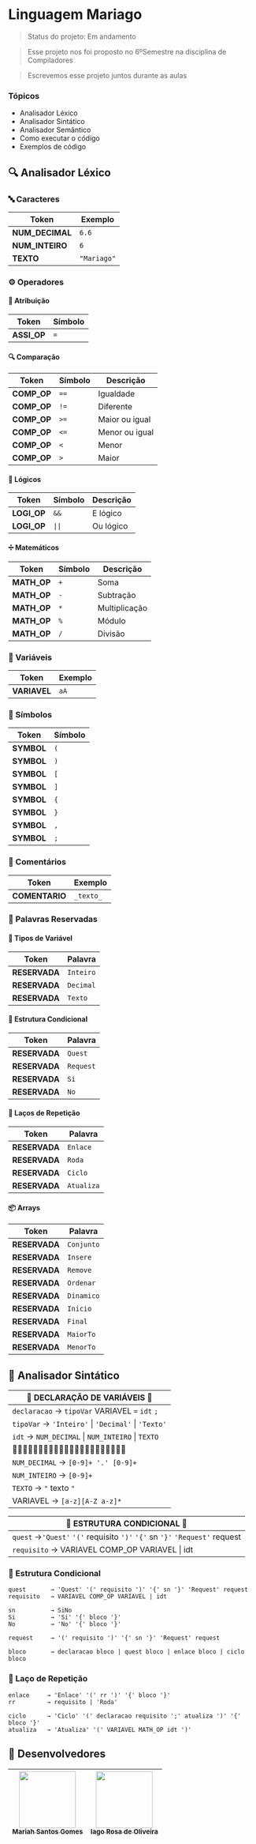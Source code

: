 # Linguagem Mariago
> Status do projeto: Em andamento

> Esse projeto nos foi proposto no 6ºSemestre na disciplina de Compiladores

> Escrevemos esse projeto juntos durante as aulas

### Tópicos
- Analisador Léxico
- Analisador Sintático
- Analisador Semântico
- Como executar o código
- Exemplos de código

## 🔍 Analisador Léxico
### 🔤 Caracteres
| Token          | Exemplo       |
|----------------|---------------|
| **NUM_DECIMAL**| `6.6`         |
| **NUM_INTEIRO**| `6`           |
| **TEXTO**      | `"Mariago"`   |

### ⚙️ Operadores
#### 📝 Atribuição
| Token         | Símbolo |
|---------------|---------|
| **ASSI_OP**   | `=`     |

#### 🔍 Comparação
| Token         | Símbolo | Descrição        |
|---------------|---------|------------------|
| **COMP_OP**   | `==`    | Igualdade        |
| **COMP_OP**   | `!=`    | Diferente        |
| **COMP_OP**   | `>=`    | Maior ou igual   |
| **COMP_OP**   | `<=`    | Menor ou igual   |
| **COMP_OP**   | `<`     | Menor            |
| **COMP_OP**   | `>`     | Maior            |

#### 🧠 Lógicos
| Token         | Símbolo  | Descrição   |
|---------------|----------|-------------|
| **LOGI_OP**   | `&&`     | E lógico    |
| **LOGI_OP**   | `\|\|`   | Ou lógico   |

#### ➗ Matemáticos
| Token         | Símbolo | Descrição       |
|---------------|---------|-----------------|
| **MATH_OP**   | `+`     | Soma            |
| **MATH_OP**   | `-`     | Subtração       |
| **MATH_OP**   | `*`     | Multiplicação   |
| **MATH_OP**   | `%`     | Módulo          |
| **MATH_OP**   | `/`     | Divisão         |

### 🔡 Variáveis
| Token         | Exemplo |
|---------------|---------|
| **VARIAVEL**  | `aA`    |

### 🧩 Símbolos
| Token         | Símbolo |
|---------------|---------|
| **SYMBOL**    | `(`     |
| **SYMBOL**    | `)`     |
| **SYMBOL**    | `[`     |
| **SYMBOL**    | `]`     |
| **SYMBOL**    | `{`     |
| **SYMBOL**    | `}`     |
| **SYMBOL**    | `,`     |
| **SYMBOL**    | `;`     |

### 💬 Comentários
| Token           | Exemplo     |
|-----------------|-------------|
| **COMENTARIO**  | `_texto_`   |

### 🔑 Palavras Reservadas
#### 🧠 Tipos de Variável
| Token         | Palavra        |
|---------------|----------------|
| **RESERVADA** | `Inteiro`      |
| **RESERVADA** | `Decimal`      |
| **RESERVADA** | `Texto`        |

#### 🔀 Estrutura Condicional
| Token         | Palavra        |
|---------------|----------------|
| **RESERVADA** | `Quest`        |
| **RESERVADA** | `Request`      |
| **RESERVADA** | `Si`           |
| **RESERVADA** | `No`           |

#### 🔁 Laços de Repetição
| Token         | Palavra        |
|---------------|----------------|
| **RESERVADA** | `Enlace`       |
| **RESERVADA** | `Roda`         |
| **RESERVADA** | `Ciclo`        |
| **RESERVADA** | `Atualiza`     |

#### 📦 Arrays
| Token         | Palavra        |
|---------------|----------------|
| **RESERVADA** | `Conjunto`     |
| **RESERVADA** | `Insere`       |
| **RESERVADA** | `Remove`       |
| **RESERVADA** | `Ordenar`      |
| **RESERVADA** | `Dinamico`     |
| **RESERVADA** | `Inicio`       |
| **RESERVADA** | `Final`        |
| **RESERVADA** | `MaiorTo`      |
| **RESERVADA** | `MenorTo`      |

## 🔎 Analisador Sintático

| 💠 **DECLARAÇÃO DE VARIÁVEIS** 💠                       |
|----------------------------------------------------------|
| `declaracao` → `tipoVar` VARIAVEL `=` `idt` `;`          |
| `tipoVar`    → `'Inteiro'` \| `'Decimal'` \| `'Texto'`   |
| `idt`        → `NUM_DECIMAL` \| `NUM_INTEIRO` \| `TEXTO` |
| 🔷🔷🔷🔷🔷🔷🔷🔷🔷🔷🔷🔷🔷🔷🔷🔷🔷🔷🔷🔷🔷🔷  |
| `NUM_DECIMAL` → `[0-9]+ '.' [0-9]+`                      |
| `NUM_INTEIRO` → `[0-9]+`                                 |
| `TEXTO`       → `"` texto `"`                            |
| VARIAVEL      → `[a-z][A-Z a-z]*`

| 💠 **ESTRUTURA CONDICIONAL** 💠                                                  |
|-----------------------------------------------------------------------------------|
| `quest`       →`'Quest'` `'('` requisito `')'` `'{'` sn `'}'` `'Request'` request |
| `requisito`   → VARIAVEL COMP_OP VARIAVEL \| idt                                  |


### 🔹 Estrutura Condicional
```text
quest       → 'Quest' '(' requisito ')' '{' sn '}' 'Request' request
requisito   → VARIAVEL COMP_OP VARIAVEL | idt

sn          → SiNo
Si          → 'Si' '{' bloco '}'
No          → 'No' '{' bloco '}'

request     → '(' requisito ')' '{' sn '}' 'Request' request

bloco       → declaracao bloco | quest bloco | enlace bloco | ciclo bloco
```

### 🔹 Laço de Repetição
```text
enlace     → 'Enlace' '(' rr ')' '{' bloco '}'
rr         → requisito | 'Roda'

ciclo      → 'Ciclo' '(' declaracao requisito ';' atualiza ')' '{' bloco '}'
atualiza   → 'Atualiza' '(' VARIAVEL MATH_OP idt ')'
```

## :busts_in_silhouette: Desenvolvedores
| [<img loading="lazy" src="https://github.com/Mariah-Gomes/ProjetoCompMovel1/assets/141663285/e6827fd1-d8fe-4740-b6fc-fbbfccd05752" width=115><br><sub>Mariah Santos Gomes</sub>](https://github.com/Mariah-Gomes) | [<img loading="lazy" src="https://github.com/Mariah-Gomes/ProjetoCompMovel1/assets/141663285/66d7e656-b9e4-43b7-94fa-931b736df881" width=115><br><sub>Iago Rosa de Oliveira</sub>](https://github.com/iagorosa28) |
| :---: | :---: |

